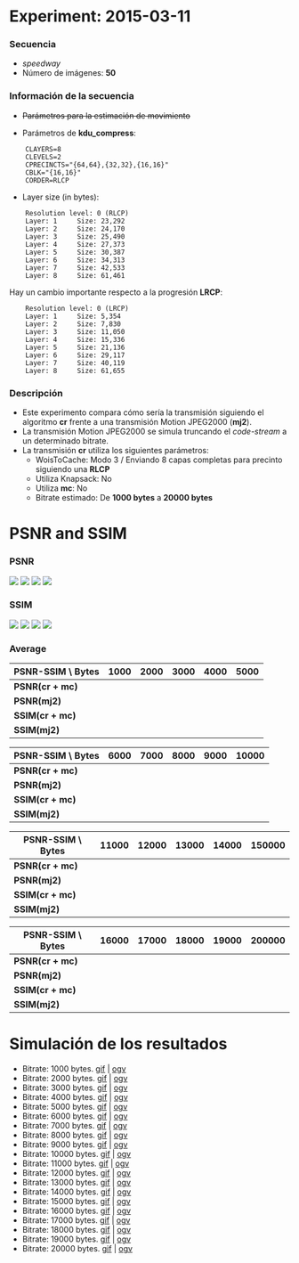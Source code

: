 Experiment: 2015-03-11
======================

### Secuencia

- *speedway*
- Número de imágenes: **50**

### Información de la secuencia
* ~~Parámetros para la estimación de movimiento~~

* Parámetros de **kdu_compress**:

```
    CLAYERS=8
    CLEVELS=2
    CPRECINCTS="{64,64},{32,32},{16,16}"
    CBLK="{16,16}"
    CORDER=RLCP
```

* Layer size (in bytes):

```
    Resolution level: 0 (RLCP)
    Layer: 1     Size: 23,292
    Layer: 2     Size: 24,170
    Layer: 3     Size: 25,490
    Layer: 4     Size: 27,373
    Layer: 5     Size: 30,387
    Layer: 6     Size: 34,313
    Layer: 7     Size: 42,533
    Layer: 8     Size: 61,461
```

Hay un cambio importante respecto a la progresión **LRCP**:

```
    Resolution level: 0 (LRCP)
    Layer: 1     Size: 5,354
    Layer: 2     Size: 7,830
    Layer: 3     Size: 11,050
    Layer: 4     Size: 15,336
    Layer: 5     Size: 21,136
    Layer: 6     Size: 29,117
    Layer: 7     Size: 40,119
    Layer: 8     Size: 61,655
```

### Descripción

- Este experimento compara cómo sería la transmisión siguiendo el algoritmo
  **cr** frente a una transmisión Motion JPEG2000 (**mj2**). 
- La transmisión Motion JPEG2000 se simula truncando el *code-stream* a
  un determinado bitrate.
- La transmisión **cr** utiliza los siguientes parámetros:
    - WoisToCache: Modo 3 / Enviando 8 capas completas para precinto siguiendo una **RLCP**
    - Utiliza Knapsack: No
    - Utiliza **mc**: No
    - Bitrate estimado: De **1000 bytes** a **20000 bytes**

PSNR and SSIM
=============

### PSNR

![](assets/psnr-1k-5k.png)
![](assets/psnr-6k-10k.png)
![](assets/psnr-11k-15k.png)
![](assets/psnr-16k-20k.png)

### SSIM

![](assets/ssim-1k-5k.png)
![](assets/ssim-6k-10k.png)
![](assets/ssim-11k-15k.png)
![](assets/ssim-16k-20k.png)

### Average

| PSNR-SSIM \ Bytes | 1000            | 2000            | 3000            | 4000            | 5000           
| ----------------- | --------------- | --------------- | --------------- | --------------- | ---------------
| **PSNR(cr + mc)** | 
| **PSNR(mj2)**     | 
| **SSIM(cr + mc)** | 
| **SSIM(mj2)**     | 

| PSNR-SSIM \ Bytes | 6000            | 7000            | 8000            | 9000            | 10000           
| ----------------- | --------------- | --------------- | --------------- | --------------- | ---------------
| **PSNR(cr + mc)** | 
| **PSNR(mj2)**     | 
| **SSIM(cr + mc)** | 
| **SSIM(mj2)**     | 

| PSNR-SSIM \ Bytes | 11000           | 12000           | 13000           | 14000           | 150000           
| ----------------- | --------------- | --------------- | --------------- | --------------- | ---------------
| **PSNR(cr + mc)** | 
| **PSNR(mj2)**     | 
| **SSIM(cr + mc)** | 
| **SSIM(mj2)**     | 

| PSNR-SSIM \ Bytes | 16000           | 17000           | 18000           | 19000           | 200000           
| ----------------- | --------------- | --------------- | --------------- | --------------- | ---------------
| **PSNR(cr + mc)** | 
| **PSNR(mj2)**     | 
| **SSIM(cr + mc)** | 
| **SSIM(mj2)**     | 

Simulación de los resultados
=============

* Bitrate: 1000 bytes. [gif](gif/all_1000.gif) | [ogv](ogv/all_1000.ogv)
* Bitrate: 2000 bytes. [gif](gif/all_2000.gif) | [ogv](ogv/all_2000.ogv)
* Bitrate: 3000 bytes. [gif](gif/all_3000.gif) | [ogv](ogv/all_3000.ogv)
* Bitrate: 4000 bytes. [gif](gif/all_4000.gif) | [ogv](ogv/all_4000.ogv)
* Bitrate: 5000 bytes. [gif](gif/all_5000.gif) | [ogv](ogv/all_5000.ogv)
* Bitrate: 6000 bytes. [gif](gif/all_6000.gif) | [ogv](ogv/all_6000.ogv)
* Bitrate: 7000 bytes. [gif](gif/all_7000.gif) | [ogv](ogv/all_7000.ogv)
* Bitrate: 8000 bytes. [gif](gif/all_8000.gif) | [ogv](ogv/all_8000.ogv)
* Bitrate: 9000 bytes. [gif](gif/all_9000.gif) | [ogv](ogv/all_9000.ogv)
* Bitrate: 10000 bytes. [gif](gif/all_10000.gif) | [ogv](ogv/all_10000.ogv)
* Bitrate: 11000 bytes. [gif](gif/all_11000.gif) | [ogv](ogv/all_11000.ogv)
* Bitrate: 12000 bytes. [gif](gif/all_12000.gif) | [ogv](ogv/all_12000.ogv)
* Bitrate: 13000 bytes. [gif](gif/all_13000.gif) | [ogv](ogv/all_13000.ogv)
* Bitrate: 14000 bytes. [gif](gif/all_14000.gif) | [ogv](ogv/all_14000.ogv)
* Bitrate: 15000 bytes. [gif](gif/all_15000.gif) | [ogv](ogv/all_15000.ogv)
* Bitrate: 16000 bytes. [gif](gif/all_16000.gif) | [ogv](ogv/all_16000.ogv)
* Bitrate: 17000 bytes. [gif](gif/all_17000.gif) | [ogv](ogv/all_17000.ogv)
* Bitrate: 18000 bytes. [gif](gif/all_18000.gif) | [ogv](ogv/all_18000.ogv)
* Bitrate: 19000 bytes. [gif](gif/all_19000.gif) | [ogv](ogv/all_19000.ogv)
* Bitrate: 20000 bytes. [gif](gif/all_20000.gif) | [ogv](ogv/all_20000.ogv)